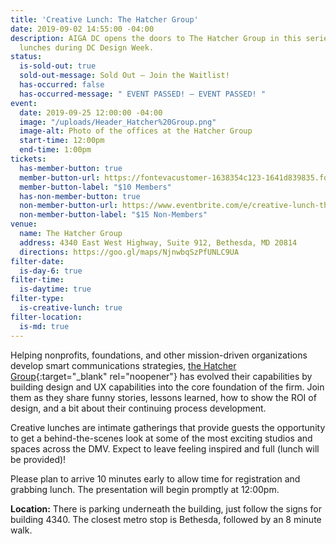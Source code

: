 ```yaml
---
title: 'Creative Lunch: The Hatcher Group'
date: 2019-09-02 14:55:00 -04:00
description: AIGA DC opens the doors to The Hatcher Group in this series of creative
  lunches during DC Design Week.
status:
  is-sold-out: true
  sold-out-message: Sold Out — Join the Waitlist!
  has-occurred: false
  has-occurred-message: " EVENT PASSED! — EVENT PASSED! "
event:
  date: 2019-09-25 12:00:00 -04:00
  image: "/uploads/Header_Hatcher%20Group.png"
  image-alt: Photo of the offices at the Hatcher Group
  start-time: 12:00pm
  end-time: 1:00pm
tickets:
  has-member-button: true
  member-button-url: https://fontevacustomer-1638354c123-1641d839835.force.com/services/oauth2/authorize?client_id=3MVG9nthuDc9owbcOq7_07W.HriOQQPWTbMkrpOla.ajDQlTHf4_uby_mhwylcX.mJBU2O2SppTiZMS0J_HJd&response_type=code&redirect_uri=https://ikit.aiga.org/ikit_national_util/ikit-national-util-sso-redirect/&state=https%3A%2F%2Fdc.aiga.org%2Fevent%2Fcreative-lunch-the-hatcher-group%2F%3Fredirect_source%3Deventbrite_register
  member-button-label: "$10 Members"
  has-non-member-button: true
  non-member-button-url: https://www.eventbrite.com/e/creative-lunch-the-hatcher-group-tickets-71290115655
  non-member-button-label: "$15 Non-Members"
venue:
  name: The Hatcher Group
  address: 4340 East West Highway, Suite 912, Bethesda, MD 20814
  directions: https://goo.gl/maps/NjnwbqSzPfUNLC9UA
filter-date:
  is-day-6: true
filter-time:
  is-daytime: true
filter-type:
  is-creative-lunch: true
filter-location:
  is-md: true
---
```


Helping nonprofits, foundations, and other mission-driven organizations develop smart communications strategies, [the Hatcher Group](https://www.thehatchergroup.com/){:target="\_blank" rel="noopener"} has evolved their capabilities by building design and UX capabilities into the core foundation of the firm. Join them as they share funny stories, lessons learned, how to show the ROI of design, and a bit about their continuing process development.

Creative lunches are intimate gatherings that provide guests the opportunity to get a behind-the-scenes look at some of the most exciting studios and spaces across the DMV. Expect to leave feeling inspired and full (lunch will be provided)!

Please plan to arrive 10 minutes early to allow time for registration and grabbing lunch. The presentation will begin promptly at 12:00pm.

**Location:** There is parking underneath the building, just follow the signs for building 4340. The closest metro stop is Bethesda, followed by an 8 minute walk.
